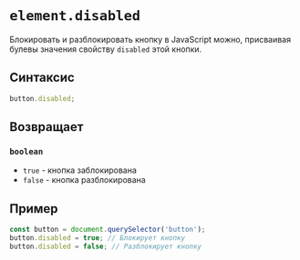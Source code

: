 # `element.disabled`

Блокировать и разблокировать кнопку в JavaScript можно, присваивая булевы значения свойству `disabled` этой кнопки.

## Синтаксис

```js
button.disabled;
```

## Возвращает

### `boolean`

- `true` - кнопка заблокирована
- `false` - кнопка разблокирована

## Пример

```js
const button = document.querySelector('button');
button.disabled = true; // Блокирует кнопку
button.disabled = false; // Разблокирует кнопку
```
